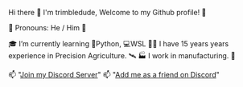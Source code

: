 Hi there 👋 I'm trimbledude, Welcome to my Github profile! 👋

👦 Pronouns: He / Him 👦

🎓 I’m currently learning 🐍Python, 💻WSL
👨‍🌾 I have 15 years years experience in Precision Agriculture. 🛰
🏭 I work in manufacturing. 🤖

📫 "[Join my Discord Server](https://discord.gg/Xa8gGUby)" 
📫 "[Add me as a friend on Discord](https://discord.com/users/trimbledude#1542)"
<!--
**trimbledude/trimbledude** is a ✨ _special_ ✨ repository because its `README.md` (this file) appears on your GitHub profile.
-->
